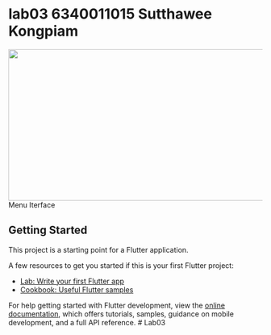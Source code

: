 # lab03 6340011015 Sutthawee Kongpiam
<img src="assets/images/beforpress.png" style="width: 550px; height: 300px; max-width: 100%;">
Menu Iterface

## Getting Started

This project is a starting point for a Flutter application.

A few resources to get you started if this is your first Flutter project:

- [Lab: Write your first Flutter app](https://docs.flutter.dev/get-started/codelab)
- [Cookbook: Useful Flutter samples](https://docs.flutter.dev/cookbook)

For help getting started with Flutter development, view the
[online documentation](https://docs.flutter.dev/), which offers tutorials,
samples, guidance on mobile development, and a full API reference.
#   L a b 0 3 
 
 
